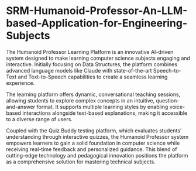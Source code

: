 # SRM-Humanoid-Professor-An-LLM-based-Application-for-Engineering-Subjects
The Humanoid Professor Learning Platform is an innovative AI-driven system designed to make learning computer science subjects engaging and interactive. Initially focusing on Data Structures, the platform combines advanced language models like Claude with state-of-the-art Speech-to-Text and Text-to-Speech capabilities to create a seamless learning experience.

The learning platform offers dynamic, conversational teaching sessions, allowing students to explore complex concepts in an intuitive, question-and-answer format. It supports multiple learning styles by enabling voice-based interactions alongside text-based explanations, making it accessible to a diverse range of users.

Coupled with the Quiz Buddy testing platform, which evaluates students' understanding through interactive quizzes, the Humanoid Professor system empowers learners to gain a solid foundation in computer science while receiving real-time feedback and personalized guidance. This blend of cutting-edge technology and pedagogical innovation positions the platform as a comprehensive solution for mastering technical subjects.

